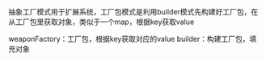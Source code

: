 抽象工厂模式用于扩展系统，工厂包模式是利用builder模式先构建好工厂包，在从工厂包里获取对象，类似于一个map，根据key获取value

weaponFactory：工厂包，根据key获取对应的value
builder：构建工厂包，填充对象